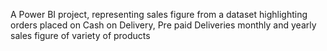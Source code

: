A Power BI project, representing sales figure from a dataset highlighting orders placed on Cash on Delivery, Pre paid Deliveries monthly and yearly sales figure of variety of products
